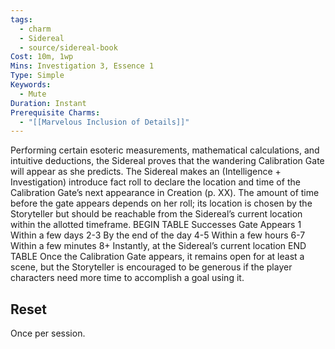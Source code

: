 ```yaml
---
tags:
  - charm
  - Sidereal
  - source/sidereal-book
Cost: 10m, 1wp
Mins: Investigation 3, Essence 1
Type: Simple
Keywords:
  - Mute
Duration: Instant
Prerequisite Charms:
  - "[[Marvelous Inclusion of Details]]"
---
```

Performing certain esoteric measurements, mathematical calculations, and intuitive deductions, the Sidereal proves that the wandering Calibration Gate will appear as she predicts. The Sidereal makes an (Intelligence + Investigation) introduce fact roll to declare the location and time of the Calibration Gate’s next appearance in Creation (p. XX). The amount of time before the gate appears depends on her roll; its location is chosen by the Storyteller but should be reachable from the Sidereal’s current location within the allotted timeframe. BEGIN TABLE Successes Gate Appears 1 Within a few days 2-3 By the end of the day 4-5 Within a few hours 6-7 Within a few minutes 8+ Instantly, at the Sidereal’s current location END TABLE Once the Calibration Gate appears, it remains open for at least a scene, but the Storyteller is encouraged to be generous if the player characters need more time to accomplish a goal using it. 
## Reset
Once per session.